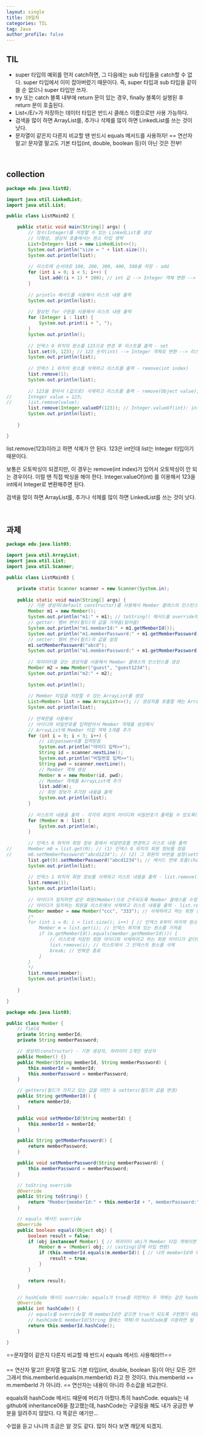 ```yaml
---
layout: single
title: 19일차
categories: TIL
tag: Java
author_profile: false
---
```


## TIL

- super 타입의 예외를 먼저 catch하면, 그 다음에는 sub 타입들을 catch할 수 없다. super 타입에서 이미 잡아버렸기 때문이다. 즉, super 타입과 sub 타입을 같이 쓸 순 없으니 super 타입만 쓰자.
- try 또는 catch 블록 내부에 return 문이 있는 경우, finally 블록이 실행된 후 return 문이 호출된다.
- List</E/>가 저장하는 데이터 타입은 반드시 클래스 이름으로만 사용 가능하다.
- 검색을 많이 하면 ArrayList를, 추가나 삭제를 많이 하면 LinkedList를 쓰는 것이 낫다. 
- 문자열이 같은지 다른지 비교할 땐 반드시 equals 메서드를 사용하자! == 연산자 말고! 문자열 말고도 기본 타입(int, double, boolean 등)이 아닌 것은 전부!

<br>

## collection

```java
package edu.java.list02;

import java.util.LinkedList;
import java.util.List;

public class ListMain02 {

	public static void main(String[] args) {
		// 정수(Integer)를 저장할 수 있는 LinkedList를 생성
		// 다형성, 생성자 호출에서는 원소 타입 생략
		List<Integer> list = new LinkedList<>();
		System.out.println("size = " + list.size());
		System.out.println(list);
	
		// 리스트에 순서대로 100, 200, 300, 400, 500을 저장 - add
		for (int i = 0; i < 5; i++) {
			list.add((i + 1) * 100); // int 값 --> Integer 객체 변환 --> 리스트에 저장
		}		
		
		// println 메서드를 사용해서 리스트 내용 출력
		System.out.println(list);
		
		// 향상된 for 구문을 사용해서 리스트 내용 출력
		for (Integer i : list) {
			System.out.print(i + ", ");
		}
		System.out.println();
		
		// 인덱스 0 위치의 원소를 123으로 변경 후 리스트를 출력 - set
		list.set(0, 123); // 123 숫자(int) --> Integer 객체로 변환 --> 리스트의 0번 원소 값 변경
		System.out.println(list);
		
		// 인덱스 1 위치의 원소를 삭제하고 리스트를 출력 - remove(int index)
		list.remove(1);
		System.out.println(list);
		
		// 123을 찾아서 (값으로) 삭제하고 리스트를 출력 - remove(Object value), Integer 클래스 사용
//		Integer value = 123;
//		list.remove(value);
		list.remove(Integer.valueOf(123)); // Integer.valueOf(int): int --> Integer 변환
		System.out.println(list);
		
	}

}
```

list.remove(123)이라고 하면 삭제가 안 된다. 123은 int인데 list는 Integer 타입이기 때문이다.

보통은 오토박싱이 되겠지만, 이 경우는 remove(int index)가 있어서 오토박싱이 안 되는 경우이다. 이럴 땐 직접 박싱을 해야 한다. Integer.valueOf(int) 를 이용해서 123을 int에서 Integer로 변환해주면 된다. 

검색을 많이 하면 ArrayList를, 추가나 삭제를 많이 하면 LinkedList를 쓰는 것이 낫다. 

<br>

## 과제

```java
package edu.java.list03;

import java.util.ArrayList;
import java.util.List;
import java.util.Scanner;

public class ListMain03 {

	private static Scanner scanner = new Scanner(System.in);
	
	public static void main(String[] args) {
		// 기본 생성자(default constructor)를 사용해서 Member 클래스의 인스턴스를 생성
		Member m1 = new Member();
		System.out.println("m1:" + m1); // toString() 메서드를 override하기 전/후의 결과 비교
		// getter: 멤버 변수(필드)의 값을 가져옴(읽어옴)
		System.out.println("m1.memberId:" + m1.getMemberId());
		System.out.println("m1.memberPassword:" + m1.getMemberPassword());
		// setter: 멤버 변수(필드)의 값을 설정
		m1.setMemberPassword("abcd");
		System.out.println("m1.memberPassword:" + m1.getMemberPassword());
		
		// 파라미터를 갖는 생성자를 사용해서 Member 클래스의 인스턴스를 생성
		Member m2 = new Member("guest", "guest1234");
		System.out.println("m2:" + m2);
		
		System.out.println();
		
		// Member 타입을 저장할 수 있는 ArrayList를 생성
		List<Member> list = new ArrayList<>(); // 생성자를 호출할 때는 ArrayList가 저장하는 타입을 생략할 수 있음
		System.out.println(list);
		
		// 반복문을 사용해서 
		// 아이디와 비밀번호를 입력받아서 Member 객체를 생성해서
		// ArrayList에 Member 타입 객체 3개를 추가
		for (int i = 0; i < 3; i++) {
			// id/password를 입력받음
			System.out.println("아이디 입력>>");
			String id = scanner.nextLine();
			System.out.println("비밀번호 입력>>");
			String pwd = scanner.nextLine();
			// Member 객체 생성
			Member m = new Member(id, pwd);
			// Member 객체를 ArrayList에 추가
			list.add(m);
			// 회원 정보가 추가된 내용을 출력
			System.out.println(list);
		}
		
		// 리스트의 내용을 출력 - 각각의 회원의 아이디와 비밀번호가 출력될 수 있도록(toString override 테스트) 
		for (Member m : list) {
			System.out.println(m);
		}
		
		// 인덱스 0 위치의 회원 정보 중에서 비밀번호를 변경하고 리스트 내용 출력 
//		Member m0 = list.get(0); // (1) 인덱스 0 위치의 회원 정보를 찾음
//		m0.setMemberPassword("abcd1234"); // (2) 그 회원의 비번을 설정(setter)
		list.get(0).setMemberPassword("abcd1234"); // 메서드 연쇄 호출(chain call)
		System.out.println(list);
		
		// 인덱스 1 위치의 회원 정보를 삭제하고 리스트 내용을 출력 - list.remove(int index)
		list.remove(1);
		System.out.println(list);
		
		// 아이디가 일치하면 같은 회원(Member)으로 간주되도록 Member 클래스를 수정 - equals, hashCode
		// 아이디가 일치하는 회원을 리스트에서 삭제하고 리스트 내용을 출력 - list.remove(Object value)
		Member member = new Member("ccc", "333"); // 삭제하려고 하는 회원 정보
		/*
		for (int i = 0; i < list.size(); i++) { // 인덱스 0부터 마지막 원소까지 반복하면서
			Member m = list.get(i); // 인덱스 위치에 있는 원소를 가져옴
			if (m.getMemberId().equals(member.getMemberId())) { 
				// 리스트에 저장된 회원 아이디와 삭제하려고 하는 회원 아이디가 같다면
				list.remove(i); // 리스트에서 그 인덱스의 원소를 삭제
				break; // 반복문 종료
			}
		}
		*/
		list.remove(member);
		System.out.println(list);
		
	}

}
```

```java
package edu.java.list03;

public class Member {
	// field
	private String memberId;
	private String memberPassword;

	// 생성자(constructor) - 기본 생성자, 파라미터 2개인 생성자
	public Member() {}
	public Member(String memberId, String memberPassword) {
		this.memberId = memberId;
		this.memberPassword = memberPassword;
	}

	// getters(필드가 가지고 있는 값을 리턴) & setters(필드의 값을 변경)
	public String getMemberId() {
		return memberId;
	}

	public void setMemberId(String memberId) {
		this.memberId = memberId;
	}

	public String getMemberPassword() {
		return memberPassword;
	}

	public void setMemberPassword(String memberPassword) {
		this.memberPassword = memberPassword;
	}

	// toString override
	@Override
	public String toString() {
		return "Member{memberId:" + this.memberId + ", memberPassword:" + this.memberPassword + "}";
	}

	// equals 메서드 override
	@Override
	public boolean equals(Object obj) {
		boolean result = false;
		if (obj instanceof Member) { // 파라미터 obj가 Member 타입 객체이면
			Member m = (Member) obj; // casting(강제 타입 변환)
			if (this.memberId.equals(m.memberId)) { // 나의 memberId와 파라미터로 전달된 객체의 memberId가 같으면
				result = true;
			}
		}

		return result;
	}

	// hashCode 메서드 override: equals가 true를 리턴하는 두 객체는 같은 hashCode값을 갖도록 구현 
	@Override
	public int hashCode() {
		// equals를 override할 때 memberId만 같으면 true가 되도록 구현했기 때문에, 
		// hashCode도 memberId(String 클래스 객체)의 hashCode를 이용하면 됨
		return this.memberId.hashCode();
	}

}
```

⭐⭐문자열이 같은지 다른지 비교할 때 반드시 equals 메서드 사용해라!!!⭐⭐

== 연산자 말고!! 문자열 말고도 기본 타입(int, double, boolean 등)이 아닌 모든 것!! 그래서 this.memberId.equals(m.memberId) 라고 한 것이다. this.memberId == m.memberId 가 아니라. == 연산자는 내용이 아니라 주소값을 비교한다.

equals와 hashCode 메서드 때문에 머리가 아팠다.특히 hashCode. equals는 내 github에 inheritance06을 참고했는데, hashCode는 구글링을 해도 내가 궁금한 부분을 알려주지 않았다. 다 똑같은 얘기만... 

수업을 듣고 나니까 조금은 알 것도 같다. 많이 하다 보면 깨닫게 되겠지. 
